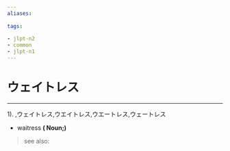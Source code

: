 ```yaml
---
aliases:
    
tags:
    
- jlpt-n2
- common
- jlpt-n1
---
```


# ウェイトレス
---
1).
,ウェイトレス,ウエイトレス,ウエートレス,ウェートレス

- waitress
**( Noun;)**
> see also: 
            
